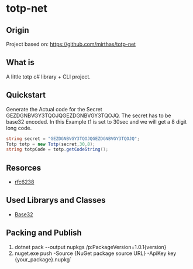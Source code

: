 # totp-net

## Origin

Project based on: <https://github.com/mirthas/totp-net>

## What is

A little totp c# library + CLI project.

## Quickstart

Generate the Actual code for the Secret GEZDGNBVGY3TQOJQGEZDGNBVGY3TQOJQ.
The secret has to be base32 encoded.
In this Example t1 is set to 30sec and we will get a 8 digit long code.

```c#
string secret = "GEZDGNBVGY3TQOJQGEZDGNBVGY3TQOJQ";
Totp totp = new Totp(secret,30,8);
string totpCode = totp.getCodeString();
```

## Resorces

* [rfc6238](https://tools.ietf.org/html/rfc6238)

## Used Librarys and Classes

* [Base32](http://scottless.com/blog/archive/2014/02/15/base32-encoder-and-decoder-in-c.aspx)

## Packing and Publish

1. dotnet pack --output nupkgs /p:PackageVersion=1.0.1{version}
2. nuget.exe push -Source {NuGet package source URL} -ApiKey key {your_package}.nupkg`